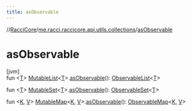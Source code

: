 ```yaml
---
title: asObservable
---
```

//[RacciCore](../../index.html)/[me.racci.raccicore.api.utils.collections](index.html)/[asObservable](as-observable.html)



# asObservable



[jvm]\
fun &lt;[T](as-observable.html)&gt; [MutableList](https://kotlinlang.org/api/latest/jvm/stdlib/kotlin.collections/-mutable-list/index.html)&lt;[T](as-observable.html)&gt;.[asObservable](as-observable.html)(): [ObservableList](-observable-list/index.html)&lt;[T](as-observable.html)&gt;

fun &lt;[T](as-observable.html)&gt; [MutableSet](https://kotlinlang.org/api/latest/jvm/stdlib/kotlin.collections/-mutable-set/index.html)&lt;[T](as-observable.html)&gt;.[asObservable](as-observable.html)(): [ObservableSet](-observable-set/index.html)&lt;[T](as-observable.html)&gt;

fun &lt;[K](as-observable.html), [V](as-observable.html)&gt; [MutableMap](https://kotlinlang.org/api/latest/jvm/stdlib/kotlin.collections/-mutable-map/index.html)&lt;[K](as-observable.html), [V](as-observable.html)&gt;.[asObservable](as-observable.html)(): [ObservableMap](-observable-map/index.html)&lt;[K](as-observable.html), [V](as-observable.html)&gt;




